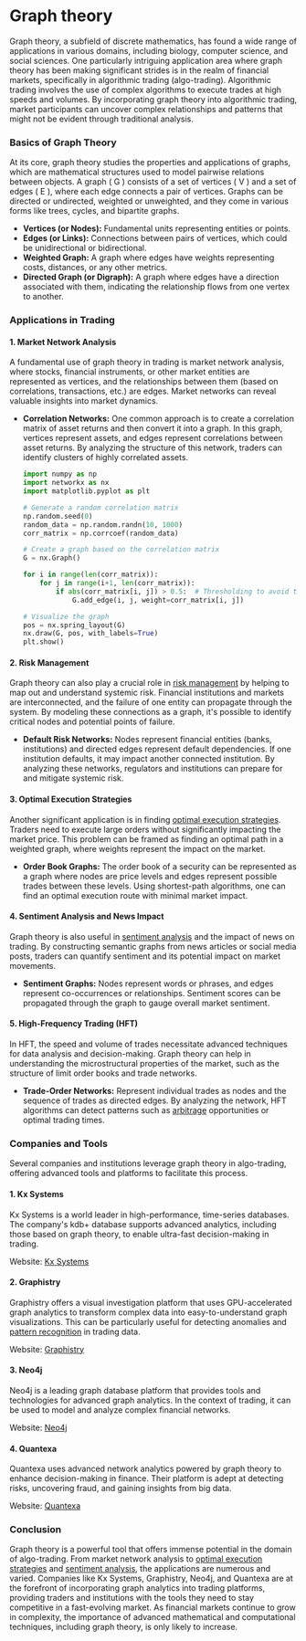 # Graph theory

Graph theory, a subfield of discrete mathematics, has found a wide range of applications in various domains, including biology, computer science, and social sciences. One particularly intriguing application area where graph theory has been making significant strides is in the realm of financial markets, specifically in algorithmic trading (algo-trading). Algorithmic trading involves the use of complex algorithms to execute trades at high speeds and volumes. By incorporating graph theory into algorithmic trading, market participants can uncover complex relationships and patterns that might not be evident through traditional analysis.

### Basics of Graph Theory

At its core, graph theory studies the properties and applications of graphs, which are mathematical structures used to model pairwise relations between objects. A graph \( G \) consists of a set of vertices \( V \) and a set of edges \( E \), where each edge connects a pair of vertices. Graphs can be directed or undirected, weighted or unweighted, and they come in various forms like trees, cycles, and bipartite graphs.

- **Vertices (or Nodes):** Fundamental units representing entities or points.
- **Edges (or Links):** Connections between pairs of vertices, which could be unidirectional or bidirectional.
- **Weighted Graph:** A graph where edges have weights representing costs, distances, or any other metrics.
- **Directed Graph (or Digraph):** A graph where edges have a direction associated with them, indicating the relationship flows from one vertex to another.

### Applications in Trading

#### 1. Market Network Analysis

A fundamental use of graph theory in trading is market network analysis, where stocks, financial instruments, or other market entities are represented as vertices, and the relationships between them (based on correlations, transactions, etc.) are edges. Market networks can reveal valuable insights into market dynamics.

- **Correlation Networks:** One common approach is to create a correlation matrix of asset returns and then convert it into a graph. In this graph, vertices represent assets, and edges represent correlations between asset returns. By analyzing the structure of this network, traders can identify clusters of highly correlated assets.
  
  ```python
  import numpy as np
  import networkx as nx
  import matplotlib.pyplot as plt
  
  # Generate a random correlation matrix
  np.random.seed(0)
  random_data = np.random.randn(10, 1000)
  corr_matrix = np.corrcoef(random_data)
  
  # Create a graph based on the correlation matrix
  G = nx.Graph()
  
  for i in range(len(corr_matrix)):
      for j in range(i+1, len(corr_matrix)):
          if abs(corr_matrix[i, j]) > 0.5:  # Thresholding to avoid too many edges
              G.add_edge(i, j, weight=corr_matrix[i, j])
  
  # Visualize the graph
  pos = nx.spring_layout(G)
  nx.draw(G, pos, with_labels=True)
  plt.show()
  ```

#### 2. Risk Management

Graph theory can also play a crucial role in [risk management](../r/risk_management.md) by helping to map out and understand systemic risk. Financial institutions and markets are interconnected, and the failure of one entity can propagate through the system. By modeling these connections as a graph, it's possible to identify critical nodes and potential points of failure.

- **Default Risk Networks:** Nodes represent financial entities (banks, institutions) and directed edges represent default dependencies. If one institution defaults, it may impact another connected institution. By analyzing these networks, regulators and institutions can prepare for and mitigate systemic risk.

#### 3. Optimal Execution Strategies

Another significant application is in finding [optimal execution strategies](../o/optimal_execution_strategies.md). Traders need to execute large orders without significantly impacting the market price. This problem can be framed as finding an optimal path in a weighted graph, where weights represent the impact on the market.

- **Order Book Graphs:** The order book of a security can be represented as a graph where nodes are price levels and edges represent possible trades between these levels. Using shortest-path algorithms, one can find an optimal execution route with minimal market impact.

#### 4. Sentiment Analysis and News Impact

Graph theory is also useful in [sentiment analysis](../s/sentiment_analysis.md) and the impact of news on trading. By constructing semantic graphs from news articles or social media posts, traders can quantify sentiment and its potential impact on market movements.

- **Sentiment Graphs:** Nodes represent words or phrases, and edges represent co-occurrences or relationships. Sentiment scores can be propagated through the graph to gauge overall market sentiment.

#### 5. High-Frequency Trading (HFT)

In HFT, the speed and volume of trades necessitate advanced techniques for data analysis and decision-making. Graph theory can help in understanding the microstructural properties of the market, such as the structure of limit order books and trade networks.

- **Trade-Order Networks:** Represent individual trades as nodes and the sequence of trades as directed edges. By analyzing the network, HFT algorithms can detect patterns such as [arbitrage](../a/arbitrage.md) opportunities or optimal trading times.

### Companies and Tools

Several companies and institutions leverage graph theory in algo-trading, offering advanced tools and platforms to facilitate this process.

#### 1. **Kx Systems**

Kx Systems is a world leader in high-performance, time-series databases. The company's kdb+ database supports advanced analytics, including those based on graph theory, to enable ultra-fast decision-making in trading.

Website: [Kx Systems](https://kx.com/)

#### 2. **Graphistry**

Graphistry offers a visual investigation platform that uses GPU-accelerated graph analytics to transform complex data into easy-to-understand graph visualizations. This can be particularly useful for detecting anomalies and [pattern recognition](../p/pattern_recognition.md) in trading data.

Website: [Graphistry](https://www.graphistry.com/)

#### 3. **Neo4j**

Neo4j is a leading graph database platform that provides tools and technologies for advanced graph analytics. In the context of trading, it can be used to model and analyze complex financial networks.

Website: [Neo4j](https://neo4j.com/)

#### 4. **Quantexa**

Quantexa uses advanced network analytics powered by graph theory to enhance decision-making in finance. Their platform is adept at detecting risks, uncovering fraud, and gaining insights from big data.

Website: [Quantexa](https://www.quantexa.com/)

### Conclusion

Graph theory is a powerful tool that offers immense potential in the domain of algo-trading. From market network analysis to [optimal execution strategies](../o/optimal_execution_strategies.md) and [sentiment analysis](../s/sentiment_analysis.md), the applications are numerous and varied. Companies like Kx Systems, Graphistry, Neo4j, and Quantexa are at the forefront of incorporating graph analytics into trading platforms, providing traders and institutions with the tools they need to stay competitive in a fast-evolving market. As financial markets continue to grow in complexity, the importance of advanced mathematical and computational techniques, including graph theory, is only likely to increase.
